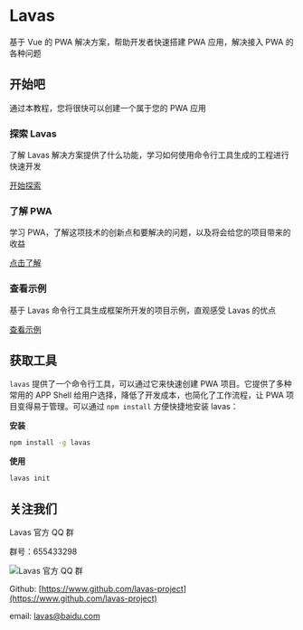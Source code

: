 # Lavas

基于 Vue 的 PWA 解决方案，帮助开发者快速搭建 PWA 应用，解决接入 PWA 的各种问题

## 开始吧

通过本教程，您将很快可以创建一个属于您的 PWA 应用

### 探索 Lavas

了解 Lavas 解决方案提供了什么功能，学习如何使用命令行工具生成的工程进行快速开发

[开始探索](https://lavas.baidu.com/guide/vue/doc/vue/foundation/lavas-start)

### 了解 PWA

学习 PWA，了解这项技术的创新点和要解决的问题，以及将会给您的项目带来的收益

[点击了解](https://lavas.baidu.com/doc)

### 查看示例

基于 Lavas 命令行工具生成框架所开发的项目示例，直观感受 Lavas 的优点

[查看示例](https://lavas.baidu.com/doc)

## 获取工具

`lavas` 提供了一个命令行工具，可以通过它来快速创建 PWA 项目。它提供了多种常用的 APP Shell 给用户选择，降低了开发成本，也简化了工作流程，让 PWA 项目变得易于管理。可以通过 `npm install` 方便快捷地安装 lavas：

**安装**

```bash
npm install -g lavas
```

**使用**

```bash
lavas init
```

## 关注我们

Lavas 官方 QQ 群

群号：655433298

![Lavas 官方 QQ 群](https://gss0.baidu.com/9rkZbzqaKgQUohGko9WTAnF6hhy/assets/lavas-web/qq-8f7c8330.png)

Github: [https://www.github.com/lavas-project](https://www.github.com/lavas-project)

email: lavas@baidu.com

